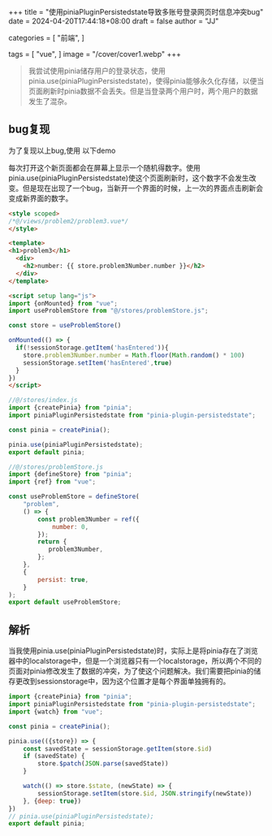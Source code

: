 +++
title = "使用piniaPluginPersistedstate导致多账号登录网页时信息冲突bug"
date = 2024-04-20T17:44:18+08:00
draft = false
author = "JJ"

categories = [
    "前端",
]

tags = [
    "vue",
]
image = "/cover/cover1.webp"
+++
> 我尝试使用pinia储存用户的登录状态，使用pinia.use(piniaPluginPersistedstate)，使得pinia能够永久化存储，以便当页面刷新时pinia数据不会丢失。但是当登录两个用户时，两个用户的数据发生了混杂。

## bug复现
为了复现以上bug,使用 以下demo

每次打开这个新页面都会在屏幕上显示一个随机得数字。使用pinia.use(piniaPluginPersistedstate)使这个页面刷新时，这个数字不会发生改变。但是现在出现了一个bug，当新开一个界面的时候，上一次的界面点击刷新会变成新界面的数字。

```html
<style scoped>
/*@/views/problem2/problem3.vue*/
</style>

<template>
<h1>problem3</h1>
  <div>
    <h2>number: {{ store.problem3Number.number }}</h2>
  </div>
</template>

<script setup lang="js">
import {onMounted} from "vue";
import useProblemStore from "@/stores/problemStore.js";

const store = useProblemStore()

onMounted(() => {
  if(!sessionStorage.getItem('hasEntered')){
    store.problem3Number.number = Math.floor(Math.random() * 100)
    sessionStorage.setItem('hasEntered',true)
  }
})
</script>
```

```js
//@/stores/index.js
import {createPinia} from "pinia";
import piniaPluginPersistedstate from "pinia-plugin-persistedstate";

const pinia = createPinia();

pinia.use(piniaPluginPersistedstate);
export default pinia;

//@/stores/problemStore.js
import {defineStore} from "pinia";
import {ref} from "vue";

const useProblemStore = defineStore(
    "problem",
    () => {
        const problem3Number = ref({
            number: 0,
        });
        return {
           problem3Number,
        };
    },
    {
        persist: true,
    }
);
export default useProblemStore;
```
## 解析
当我使用pinia.use(piniaPluginPersistedstate)时，实际上是将pinia存在了浏览器中的localstorage中，但是一个浏览器只有一个localstorage，所以两个不同的页面对pinia修改发生了数据的冲突，为了使这个问题解决。我们需要把pinia的储存更改到sessionstorage中，因为这个位置才是每个界面单独拥有的。
```js
import {createPinia} from "pinia";
import piniaPluginPersistedstate from "pinia-plugin-persistedstate";
import {watch} from "vue";

const pinia = createPinia();

pinia.use(({store}) => {
    const savedState = sessionStorage.getItem(store.$id)
    if (savedState) {
        store.$patch(JSON.parse(savedState))
    }

    watch(() => store.$state, (newState) => {
        sessionStorage.setItem(store.$id, JSON.stringify(newState))
    }, {deep: true})
})
// pinia.use(piniaPluginPersistedstate);
export default pinia;
```